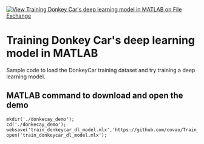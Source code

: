 [![View Training Donkey Car's deep learning model in MATLAB on File Exchange](https://www.mathworks.com/matlabcentral/images/matlab-file-exchange.svg)](https://jp.mathworks.com/matlabcentral/fileexchange/111080-training-donkey-car-s-deep-learning-model-in-matlab)
# Training Donkey Car's deep learning model in MATLAB

Sample code to load the DonkeyCar training dataset and try training a deep learning model.

## MATLAB command to download and open the demo
```
mkdir('./donkecay_demo');
cd('./donkecay_demo');
websave('train_donkeycar_dl_model.mlx','https://github.com/covao/Train_DonkeyCar_MATLAB/raw/main/train_donkeycar_dl_model.mlx');
open('train_donkeycar_dl_model.mlx');

```

